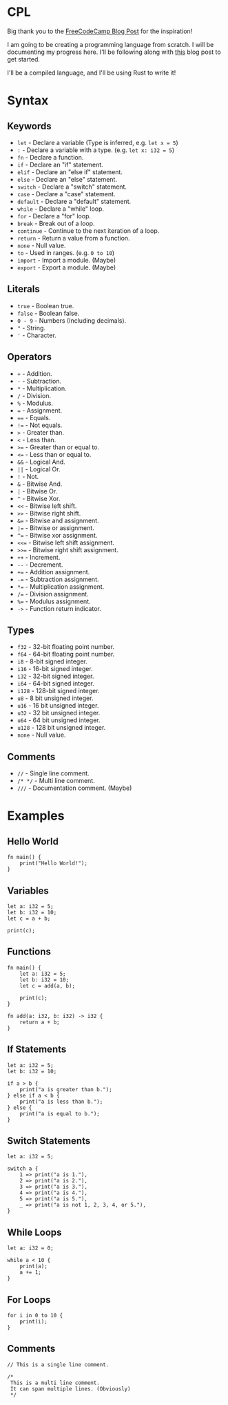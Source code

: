 # CPL

Big thank you to
the [FreeCodeCamp Blog Post](https://www.freecodecamp.org/news/the-programming-language-pipeline-91d3f449c919/) for the
inspiration!

I am going to be creating a programming language from scratch. I will be documenting my progress here.
I'll be following along with [this](https://hackernoon.com/building-your-own-programming-language-from-scratch) blog
post to get started.

I'll be a compiled language, and I'll be using Rust to write it!

# Syntax

## Keywords

- `let` - Declare a variable (Type is inferred, e.g. `let x = 5`)
- `:` - Declare a variable with a type. (e.g. `let x: i32 = 5`)
- `fn` - Declare a function.
- `if` - Declare an "if" statement.
- `elif` - Declare an "else if" statement.
- `else` - Declare an "else" statement.
- `switch` - Declare a "switch" statement.
- `case` - Declare a "case" statement.
- `default` - Declare a "default" statement.
- `while` - Declare a "while" loop.
- `for` - Declare a "for" loop.
- `break` - Break out of a loop.
- `continue` - Continue to the next iteration of a loop.
- `return` - Return a value from a function.
- `none` - Null value.
- `to` - Used in ranges. (e.g. `0 to 10`)
- `import` - Import a module. (Maybe)
- `export` - Export a module. (Maybe)

## Literals

- `true` - Boolean true.
- `false` - Boolean false.
- `0 - 9` - Numbers (Including decimals).
- `"` - String.
- `'` - Character.

## Operators

- `+` - Addition.
- `-` - Subtraction.
- `*` - Multiplication.
- `/` - Division.
- `%` - Modulus.
- `=` - Assignment.
- `==` - Equals.
- `!=` - Not equals.
- `>` - Greater than.
- `<` - Less than.
- `>=` - Greater than or equal to.
- `<=` - Less than or equal to.
- `&&` - Logical And.
- `||` - Logical Or.
- `!` - Not.
- `&` - Bitwise And.
- `|` - Bitwise Or.
- `^` - Bitwise Xor.
- `<<` - Bitwise left shift.
- `>>` - Bitwise right shift.
- `&=` - Bitwise and assignment.
- `|=` - Bitwise or assignment.
- `^=` - Bitwise xor assignment.
- `<<=` - Bitwise left shift assignment.
- `>>=` - Bitwise right shift assignment.
- `++` - Increment.
- `--` - Decrement.
- `+=` - Addition assignment.
- `-=` - Subtraction assignment.
- `*=` - Multiplication assignment.
- `/=` - Division assignment.
- `%=` - Modulus assignment.
- `->` - Function return indicator.

## Types

- `f32` - 32-bit floating point number.
- `f64` - 64-bit floating point number.
- `i8` - 8-bit signed integer.
- `i16` - 16-bit signed integer.
- `i32` - 32-bit signed integer.
- `i64` - 64-bit signed integer.
- `i128` - 128-bit signed integer.
- `u8` - 8 bit unsigned integer.
- `u16` - 16 bit unsigned integer.
- `u32` - 32 bit unsigned integer.
- `u64` - 64 bit unsigned integer.
- `u128` - 128 bit unsigned integer.
- `none` - Null value.

## Comments

- `//` - Single line comment.
- `/* */` - Multi line comment.
- `///` - Documentation comment. (Maybe)

# Examples

## Hello World

```cpl
fn main() {
    print("Hello World!");
}
```

## Variables

```cpl
let a: i32 = 5;
let b: i32 = 10;
let c = a + b;

print(c);
```

## Functions

```cpl
fn main() {
    let a: i32 = 5;
    let b: i32 = 10;
    let c = add(a, b);
    
    print(c);
}

fn add(a: i32, b: i32) -> i32 {
    return a + b;
}
```

## If Statements

```cpl
let a: i32 = 5;
let b: i32 = 10;

if a > b {
    print("a is greater than b.");
} else if a < b {
    print("a is less than b.");
} else {
    print("a is equal to b.");
}
```

## Switch Statements

```cpl
let a: i32 = 5;
    
switch a {
    1 => print("a is 1."),
    2 => print("a is 2."),
    3 => print("a is 3."),
    4 => print("a is 4."),
    5 => print("a is 5."),
    _ => print("a is not 1, 2, 3, 4, or 5."),
}
```

## While Loops

```cpl
let a: i32 = 0;

while a < 10 {
    print(a);
    a += 1;
}
```

## For Loops

```cpl
for i in 0 to 10 {
    print(i);
}
```

## Comments

```cpl
// This is a single line comment.
    
/*
 This is a multi line comment.
 It can span multiple lines. (Obviously)
 */
```
